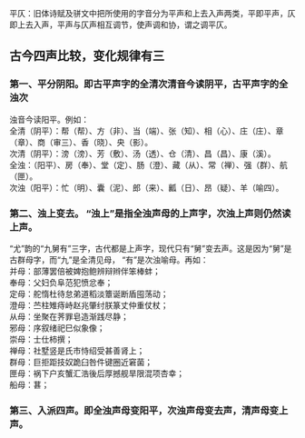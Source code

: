 平仄：旧体诗赋及骈文中把所使用的字音分为平声和上去入声两类，平即平声，仄即上去入声，平声与仄声相互调节，使声调和协，谓之调平仄。

## 古今四声比较，变化规律有三  
### 第一、平分阴阳。即古平声字的全清次清音今读阴平，古平声字的全浊次  
浊音今读阳平。例如：  
全清（阴平）：帮（帮）、方（非）、当（端）、张（知）、相（心）、庄（庄）、章（章）、商（审三）、香（晓）、央（影）。  
次清（阴平）：滂（滂）、芳（敷）、汤（透）、仓（清）、昌（昌）、康（溪）。  
全浊：（阳平）、房（奉）、堂（定）、肠（澄）、藏（从）、常（禅）、强（群）、航（匣）。  
次浊（阳平）：忙（明）、囊（泥）、郎（来）、瓤（日）、昂（疑）、羊（喻四）。  
### 第二、浊上变去。 “浊上”是指全浊声母的上声字，次浊上声则仍然读上声。  
“尤”韵的“九舅有”三字，古代都是上声字，现代只有“舅”变去声。这是因为“舅”是古群母字，而“九”是全清见母， “有”是次浊喻母。再如：  
并母：部薄罢倍被婢抱鲍辨辩辫伴笨棒蚌；  
奉母：父妇负阜范犯愤忿奉；  
定母：舵惰杜待怠弟道稻淡簟诞断盾囤荡动；  
澄母：苎柱雉痔峙赵兆肇纣朕篆丈仲重仗杖；  
从母：坐聚在荠罪皂造渐践尽静；  
邪母：序叙绪祀巳似象像；  
崇母：士仕柿撰；  
禅母：社墅竖是氏市恃绍受甚善肾上；  
群母：巨拒距技奴跪臼咎件键圈近窘菌；  
匣母：祸下户亥蟹汇浩後后厚撼舰旱限混项杏幸；  
船母：葚；  
### 第三、入派四声。即全浊声母变阳平，次浊声母变去声，清声母变上声。  